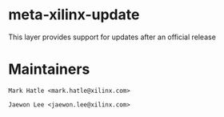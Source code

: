 meta-xilinx-update
=============

This layer provides support for updates after an official release


Maintainers
===========

    Mark Hatle <mark.hatle@xilinx.com>

    Jaewon Lee <jaewon.lee@xilinx.com>

